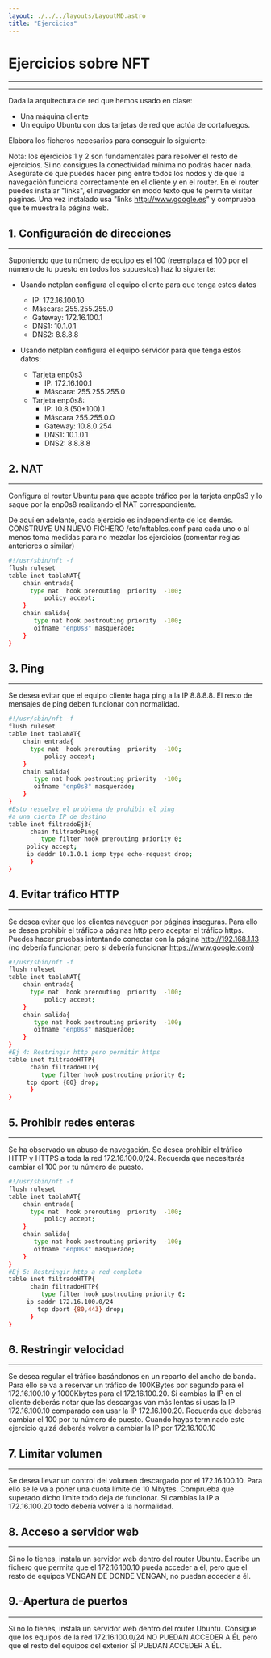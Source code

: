 ```yaml
---
layout: ./../../layouts/LayoutMD.astro
title: "Ejercicios"
---
```


# Ejercicios sobre NFT

---

---

Dada la arquitectura de red que hemos usado en clase:

- Una máquina cliente
- Un equipo Ubuntu con dos tarjetas de red que actúa de cortafuegos.

Elabora los ficheros necesarios para conseguir lo siguiente:

Nota: los ejercicios 1 y 2 son fundamentales para resolver el resto de ejercicios. Si no consigues la conectividad mínima no podrás hacer nada. Asegúrate de que puedes hacer ping entre todos los nodos y de que la navegación funciona correctamente en el cliente y en el router. En el router puedes instalar "links", el navegador en modo texto que te permite visitar páginas. Una vez instalado usa "links http://www.google.es" y comprueba que te muestra la página web.

## 1. Configuración de direcciones

---

Suponiendo que tu número de equipo es el 100 (reemplaza el 100 por el número de tu puesto en todos los supuestos) haz lo siguiente:

- Usando netplan configura el equipo cliente para que tenga estos datos

  - IP: 172.16.100.10
  - Máscara: 255.255.255.0
  - Gateway: 172.16.100.1
  - DNS1: 10.1.0.1
  - DNS2: 8.8.8.8

- Usando netplan configura el equipo servidor para que tenga estos datos:
  - Tarjeta enp0s3 
  	- IP: 172.16.100.1 
	- Máscara: 255.255.255.0
  - Tarjeta enp0s8: 
  	- IP: 10.8.(50+100).1 
	- Máscara 255.255.0.0 
	- Gateway: 10.8.0.254 
	- DNS1: 10.1.0.1 
	- DNS2: 8.8.8.8

## 2. NAT

---

Configura el router Ubuntu para que acepte tráfico por la tarjeta enp0s3 y lo saque por la enp0s8 realizando el NAT correspondiente.

De aquí en adelante, cada ejercicio es independiente de los demás. CONSTRUYE UN NUEVO FICHERO /etc/nftables.conf para cada uno o al menos toma medidas para no mezclar los ejercicios (comentar reglas anteriores o similar)

```bash
#!/usr/sbin/nft -f
flush ruleset
table inet tablaNAT{
	chain entrada{
	  type nat  hook prerouting  priority  -100;
          policy accept;
	}
	chain salida{
	   type nat hook postrouting priority  -100;
	   oifname "enp0s8" masquerade;
	}
}
```

## 3. Ping

---

Se desea evitar que el equipo cliente haga ping a la IP 8.8.8.8. El resto de mensajes de ping deben funcionar con normalidad.

```bash
#!/usr/sbin/nft -f
flush ruleset
table inet tablaNAT{
	chain entrada{
	  type nat  hook prerouting  priority  -100;
          policy accept;
	}
	chain salida{
	   type nat hook postrouting priority  -100;
	   oifname "enp0s8" masquerade;
	}
}
#Esto resuelve el problema de prohibir el ping
#a una cierta IP de destino
table inet filtradoEj3{
      chain filtradoPing{
         type filter hook prerouting priority 0;
	 policy accept;
	 ip daddr 10.1.0.1 icmp type echo-request drop;
      }
}
```

## 4. Evitar tráfico HTTP

---

Se desea evitar que los clientes naveguen por páginas inseguras. Para ello se desea prohibir el tráfico a páginas http pero aceptar el tráfico https. Puedes hacer pruebas intentando conectar con la página http://192.168.1.13 (no debería funcionar, pero sí debería funcionar https://www.google.com)

```bash
#!/usr/sbin/nft -f
flush ruleset
table inet tablaNAT{
	chain entrada{
	  type nat  hook prerouting  priority  -100;
          policy accept;
	}
	chain salida{
	   type nat hook postrouting priority  -100;
	   oifname "enp0s8" masquerade;
	}
}
#Ej 4: Restringir http pero permitir https
table inet filtradoHTTP{
      chain filtradoHTTP{
         type filter hook postrouting priority 0;
	 tcp dport {80} drop;
      }
}
```

## 5. Prohibir redes enteras

---

Se ha observado un abuso de navegación. Se desea prohibir el tráfico HTTP y HTTPS a toda la red 172.16.100.0/24. Recuerda que necesitarás cambiar el 100 por tu número de puesto.

```bash
#!/usr/sbin/nft -f
flush ruleset
table inet tablaNAT{
	chain entrada{
	  type nat  hook prerouting  priority  -100;
          policy accept;
	}
	chain salida{
	   type nat hook postrouting priority  -100;
	   oifname "enp0s8" masquerade;
	}
}
#Ej 5: Restringir http a red completa
table inet filtradoHTTP{
      chain filtradoHTTP{
         type filter hook postrouting priority 0;
	 ip saddr 172.16.100.0/24
	    tcp dport {80,443} drop;
      }
}
```

## 6. Restringir velocidad

---

Se desea regular el tráfico basándonos en un reparto del ancho de banda. Para ello se va a reservar un tráfico de 100KBytes por segundo para el 172.16.100.10 y 1000Kbytes para el 172.16.100.20. Si cambias la IP en el cliente deberás notar que las descargas van más lentas si usas la IP 172.16.100.10 comparado con usar la IP 172.16.100.20. Recuerda que deberás cambiar el 100 por tu número de puesto. Cuando hayas terminado este ejercicio quizá deberás volver a cambiar la IP por 172.16.100.10

## 7. Limitar volumen

---

Se desea llevar un control del volumen descargado por el 172.16.100.10. Para ello se le va a poner una cuota límite de 10 Mbytes. Comprueba que superado dicho límite todo deja de funcionar. Si cambias la IP a 172.16.100.20 todo debería volver a la normalidad.

## 8. Acceso a servidor web

---

Si no lo tienes, instala un servidor web dentro del router Ubuntu. Escribe un fichero que permita que el 172.16.100.10 pueda acceder a él, pero que el resto de equipos VENGAN DE DONDE VENGAN, no puedan acceder a él.

## 9.-Apertura de puertos

---

Si no lo tienes, instala un servidor web dentro del router Ubuntu. Consigue que los equipos de la red 172.16.100.0/24 NO PUEDAN ACCEDER A ÉL pero que el resto del equipos del exterior SÍ PUEDAN ACCEDER A ÉL.
````

